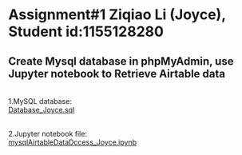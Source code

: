 # Assignment#1 Ziqiao Li (Joyce), Student id:1155128280
<h2> Create Mysql database in phpMyAdmin, use Jupyter notebook to Retrieve Airtable data 
</h2>

 <br>1.MySQL database:
<br>[Database_Joyce.sql](https://github.com/Joyce630/joyce5940/blob/master/assignment%231/Database_Joyce.sql)

 <br>2.Jupyter notebook file:
<br>[mysqlAirtableDataDccess_Joyce.ipynb](https://github.com/Joyce630/joyce5940/blob/master/assignment%231/mysqlAirtableDataDccess_Joyce.ipynb)
